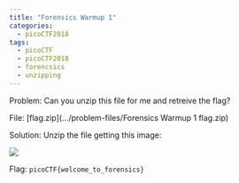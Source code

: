 ```yaml
---
title: "Forensics Warmup 1"
categories:
  - picoCTF2018
tags:
  - picoCTF
  - picoCTF2018
  - forencsics
  - unzipping
---
```


Problem: Can you unzip this file for me and retreive the flag?

File: [flag.zip](.../problem-files/Forensics Warmup 1 flag.zip)

Solution: Unzip the file getting this image:

<img src="/solution-files/Forensics Warmup 1 - flag.jpg">

Flag: ```picoCTF{welcome_to_forensics}```
